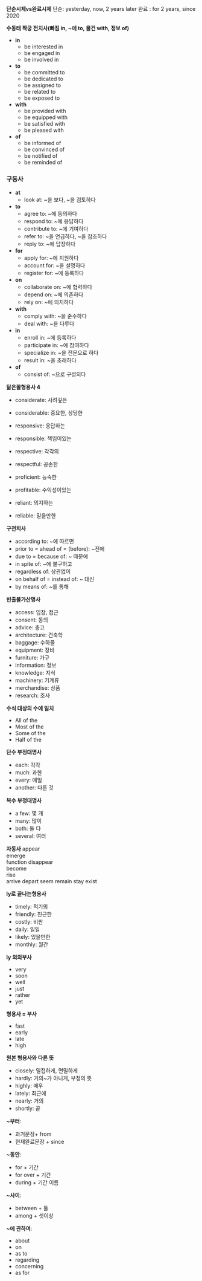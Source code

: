 **단순시제vs완료시제**
단순:  yesterday, now, 2 years later
완료 : for 2 years, since 2020

**수동태 짝궁 전치사(빠짐 in, ~에 to, 물건 with, 정보 of)**
- **in**
  - be interested in  
  - be engaged in
  - be involved in
- **to**
  - be committed to
  - be dedicated to 
  - be assigned to 
  - be related to
  - be exposed to
- **with**
  - be provided with 
  - be equipped with 
  - be satisfied with
  - be pleased with
- **of**
  - be informed of  
  - be convinced of 
  - be notified of
  - be reminded of
 
### 구동사
- **at**
  - look at: ~을 보다, ~을 검토하다   
- **to**   
  - agree to: ~에 동의하다
  - respond to: ~에 응답하다
  - contribute to: ~에 기여하다
  - refer to: ~을 언급하다, ~을 참조하다
  - reply to: ~에 답장하다   
- **for**
  - apply for: ~에 지원하다
  - account for: ~을 설명하다
  - register for: ~에 등록하다   
- **on**
  - collaborate on: ~에 협력하다
  - depend on: ~에 의존하다
  - rely on: ~에 의지하다   
- **with**
  - comply with: ~을 준수하다
  - deal with: ~을 다루다   
- **in**
  - enroll in: ~에 등록하다
  - participate in: ~에 참여하다
  - specialize in: ~을 전문으로 하다
  - result in: ~을 초래하다   
- **of**
  - consist of: ~으로 구성되다

**닮은꼴형용사 4**
- considerate: 사려깊은
- considerable: 중요한, 상당한

- responsive: 응답하는
- responsible: 책임이있는

- respective: 각각의
- respectful: 공손한

- proficient: 능숙한
- profitable: 수익성이있는

- reliant: 의지하는
- reliable: 믿을만한

**구전치사**
- according to: ~에 따르면
- prior to = ahead of = (before): ~전에
- due to = because of: ~ 때문에
- in spite of: ~에 불구하고
- regardless of: 상관없이
- on behalf of = instead of: ~ 대신
- by means of: ~를 통해

**빈출불가산명사**
- access: 입장, 접근
- consent: 동의
- advice: 충고  
- architecture: 건축학
- baggage: 수하물
- equipment: 장비
- furniture: 가구  
- information: 정보
- knowledge: 지식
- machinery: 기계류
- merchandise: 상품
- research: 조사

**수식 대상의 수에 일치**
- All of the
- Most of the
- Some of the
- Half of the 

**단수 부정대명사**
- each: 각각
- much: 과한
- every: 매일
- another: 다른 것

**복수 부정대명사**
- a few: 몇 개
- many: 많이  
- both: 둘 다
- several: 여러

**자동사**
appear  
emerge  
function 
disappear  
become  
rise   
arrive
depart
seem
remain
stay 
exist


**ly로 끝나는형용사**
- timely: 적기의  
- friendly: 친근한 
- costly: 비싼  
- daily: 일일  
- likely: 있을만한
- monthly: 월간


**ly 외의부사**
- very 
- soon
- well
- just
- rather
- yet

**형용사 = 부사**
- fast 
- early  
- late
- high

**원본 형용사와 다른 뜻**
- closely: 밀접하게, 면밀하게
- hardly: 거의~가 아니게, 부정의 뜻
- highly: 매우
- lately: 최근에
- nearly: 거의
- shortly: 곧

**~부터**:
- 과거문장+ from
- 현재완료문장 + since

**~동안**:
- for + 기간
- for over + 기간
- during + 기간 이름

**~사이**:
- between + 둘
- among + 셋이상

**~에 관하여**:
- about
- on
- as to
- regarding
- concerning
- as for


